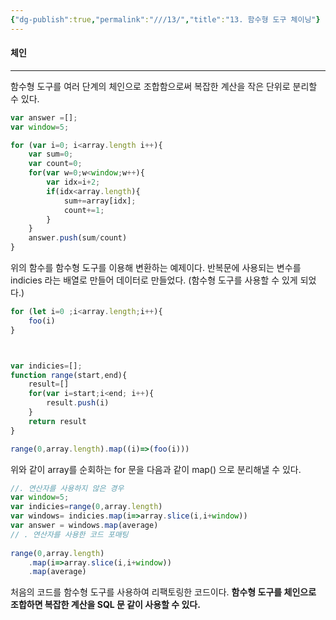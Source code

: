 ```yaml
---
{"dg-publish":true,"permalink":"///13/","title":"13. 함수형 도구 체이닝"}
---
```




#### 체인
---
함수형 도구를 여러 단계의 체인으로 조합함으로써 복잡한 계산을 작은 단위로 분리할 수 있다.


```javascript
var answer =[];
var window=5;

for (var i=0; i<array.length i++){
	var sum=0;
	var count=0;
	for(var w=0;w<window;w++){
		var idx=i+2;
		if(idx<array.length){
			sum+=array[idx];
			count+=1;
		}
	}
	answer.push(sum/count)
}
```

위의 함수를  함수형 도구를 이용해 변환하는 예제이다.
반복문에 사용되는 변수를 indicies 라는 배열로 만들어 데이터로 만들었다. (함수형 도구를 사용할 수 있게 되었다.)

```javascript
for (let i=0 ;i<array.length;i++){
	foo(i)
}



var indicies=[];
function range(start,end){
	result=[]
	for(var i=start;i<end; i++){
		result.push(i)
	}
	return result
}

range(0,array.length).map((i)=>(foo(i)))
```

위와 같이 array를 순회하는 for 문을 다음과 같이 map() 으로 분리해낼 수 있다. 

```javascript
//. 연산자를 사용하지 않은 경우
var window=5;
var indicies=range(0,array.length)
var windows= indicies.map(i=>array.slice(i,i+window))
var answer = windows.map(average) 
// . 연산자를 사용한 코드 포매팅
 
range(0,array.length)
	.map(i=>array.slice(i,i+window))
	.map(average)					
```

처음의 코드를 함수형 도구를 사용하여 리팩토링한 코드이다.
**함수형 도구를 체인으로  조합하면 복잡한 계산을 SQL 문 같이 사용할 수 있다.**
